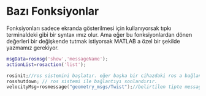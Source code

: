 # Bazı Fonksiyonlar

Fonksiyonları sadece ekranda gösterilmesi için kullanıyorsak tıpkı terminaldeki gibi bir syntax ımız olur. Ama eğer bu fonksiyonlardan dönen değerleri bir değişkende tutmak istiyorsak MATLAB a özel bir şekilde yazmamız gerekiyor.

```matlab
msgData=rosmsg('show','messageName');
actionList=rosaction('list');
```

```cpp
rosinit;//ros sistemini başlatır. eğer başka bir cihazdaki ros a bağlanmak istiyorsak o cihazın id adresini yazmalıyız.
rosshutdown; // ros sistemi ile bağlantıyı sonlandırır.
velocityMsg=rosmessage("geometry_msgs/Twist");//belirtilen tipte message objesi oluşturur.Örneğin bir topic e abone olduk ve yayınlanan mesajı bir değişkende tutmamzı gerekiyor. Bu değişene atayarak tutabiliriz.

```